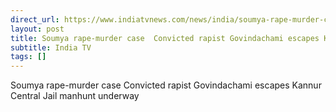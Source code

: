 ```yaml
---
direct_url: https://www.indiatvnews.com/news/india/soumya-rape-murder-case-convicted-rapist-govindachami-escapes-kannur-central-jail-manhunt-underway-2025-07-25-1000467
layout: post
title: Soumya rape-murder case  Convicted rapist Govindachami escapes Kannur Central Jail  manhunt underway
subtitle: India TV
tags: []
---
```


Soumya rape-murder case  Convicted rapist Govindachami escapes Kannur Central Jail  manhunt underway
